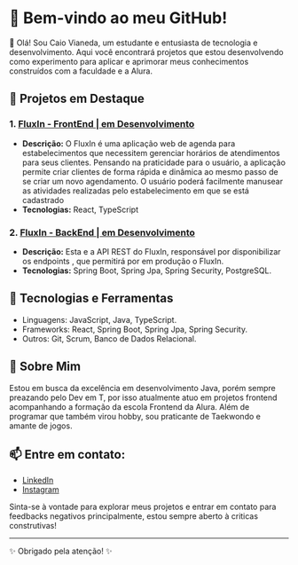 # 🎉 Bem-vindo ao meu GitHub!

👋 Olá! Sou Caio Vianeda, um estudante e entusiasta de tecnologia e desenvolvimento. Aqui você encontrará projetos que estou desenvolvendo como experimento para aplicar e aprimorar meus conhecimentos construídos com a faculdade e a Alura.


## 🚀 Projetos em Destaque

### 1. [FluxIn - FrontEnd | em Desenvolvimento](https://github.com/CaioVianeda/flux-in-fed)
- **Descrição:** O FluxIn é uma aplicação web de agenda para estabelecimentos que necessitem gerenciar horários de atendimentos para seus clientes. Pensando na praticidade para o usuário, a aplicação permite criar clientes de forma rápida e dinâmica ao mesmo passo de se criar um novo agendamento. O usuário poderá facilmente manusear as atividades realizadas pelo estabelecimento em que se está cadastrado
- **Tecnologias:** React, TypeScript

### 2. [FluxIn - BackEnd | em Desenvolvimento](https://github.com/CaioVianeda/flux-in-bff)
- **Descrição:** Esta e a API REST do FluxIn, responsável por disponibilizar os endpoints , que permitirá por em produção o FluxIn. 
- **Tecnologias:** Spring Boot, Spring Jpa, Spring Security, PostgreSQL.

## 🔧 Tecnologias e Ferramentas

- Linguagens:  JavaScript, Java, TypeScript.
- Frameworks: React, Spring Boot, Spring Jpa, Spring Security. 
- Outros: Git, Scrum, Banco de Dados Relacional.


## 🌟 Sobre Mim

Estou em busca da excelência em desenvolvimento Java, porém sempre preazando pelo Dev em T, por isso atualmente atuo em projetos frontend acompanhando a formação da escola Frontend da Alura. Além de programar que também virou hobby, sou praticante de Taekwondo e amante de jogos.

## 📫 Entre em contato:

- [LinkedIn](https://www.linkedin.com/in/caio-vianeda-76978a219/)
- [Instagram](https://www.instagram.com/deathspey/profilecard/?igsh=aXIycG1xNTV2d2xp)

Sinta-se à vontade para explorar meus projetos e entrar em contato para feedbacks negativos principalmente, estou sempre aberto à criticas construtivas!

---

✨ Obrigado pela atenção! ✨
